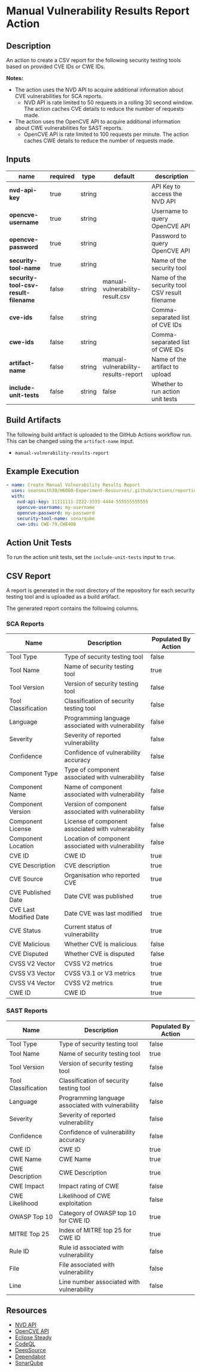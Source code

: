 # Manual Vulnerability Results Report Action

## Description

An action to create a CSV report for the following security testing tools based on provided CVE IDs or CWE IDs.

**Notes:**
- The action uses the NVD API to acquire additional information about CVE vulnerabilities for SCA reports.
  - NVD API is rate limited to 50 requests in a rolling 30 second window. The action caches CVE details to reduce the number of requests made.
- The action uses the OpenCVE API to acquire additional information about CWE vulnerabilities for SAST reports.
  - OpenCVE API is rate limited to 100 requests per minute. The action caches CWE details to reduce the number of requests made.

## Inputs

| name                                  | required | type   | default                             | description                                   |
|---------------------------------------|----------|--------|-------------------------------------|-----------------------------------------------|
| **nvd-api-key**                       | true     | string |                                     | API Key to access the NVD API                 |
| **opencve-username**                  | true     | string |                                     | Username to query OpenCVE API                 |
| **opencve-password**                  | true     | string |                                     | Password to query OpenCVE API                 |
| **security-tool-name**                | true     | string |                                     | Name of the security tool                     |
| **security-tool-csv-result-filename** | false    | string | manual-vulnerability-result.csv     | Name of the security tool CSV result filename |
| **cve-ids**                           | false    | string |                                     | Comma-separated list of CVE IDs               |
| **cwe-ids**                           | false    | string |                                     | Comma-separated list of CWE IDs               |
| **artifact-name**                     | false    | string | manual-vulnerability-results-report | Name of the artifact to upload                |
| **include-unit-tests**                | false    | string | false                               | Whether to run action unit tests              |

## Build Artifacts

The following build artifact is uploaded to the GitHub Actions workflow run. This can be changed using the `artifact-name` input.
- `manual-vulnerability-results-report`

## Example Execution

```yaml
- name: Create Manual Vulnerability Results Report
  uses: seansmith39/H6060-Experiment-Resources/.github/actions/reporting/vulnerability-results-report/manual@main
  with:
    nvd-api-key: 11111111-2222-3333-4444-555555555555
    opencve-username: my-username
    opencve-password: my-password
    security-tool-name: sonarqube
    cwe-ids: CWE-79,CWE400
```

## Action Unit Tests

To run the action unit tests, set the `include-unit-tests` input to `true`.

## CSV Report

A report is generated in the root directory of the repository for each security testing tool and is uploaded as a build artifact.

The generated report contains the following columns.

### SCA Reports

| Name                   | Description                                            | Populated By Action |
|------------------------|--------------------------------------------------------|---------------------|
| Tool Type              | Type of security testing tool                          | false               |
| Tool Name              | Name of security testing tool                          | true                |
| Tool Version           | Version of security testing tool                       | false               |
| Tool Classification    | Classification of security testing tool                | false               |
| Language               | Programming language associated with vulnerability     | false               |
| Severity               | Severity of reported vulnerability                     | false               |
| Confidence             | Confidence of vulnerability accuracy                   | false               |
| Component Type         | Type of component associated with vulnerability        | false               |
| Component Name         | Name of component associated with vulnerability        | false               |
| Component Version      | Version of component associated with vulnerability     | false               |
| Component License      | License of component associated with vulnerability     | false               |
| Component Location     | Location of component associated with vulnerability    | false               |
| CVE ID                 | CWE ID                                                 | true                |
| CVE Description        | CVE description                                        | true                |
| CVE Source             | Organisation who reported CVE                          | true                |
| CVE Published Date     | Date CVE was published                                 | true                |
| CVE Last Modified Date | Date CVE was last modified                             | true                |
| CVE Status             | Current status of vulnerability                        | true                |
| CVE Malicious          | Whether CVE is malicious                               | false               |
| CVE Disputed           | Whether CVE is disputed                                | false               |
| CVSS V2 Vector         | CVSS V2 metrics                                        | true                |
| CVSS V3 Vector         | CVSS V3.1 or V3 metrics                                | true                |
| CVSS V4 Vector         | CVSS V2 metrics                                        | true                |
| CWE ID                 | CWE ID                                                 | true                |

### SAST Reports

| Name                | Description                                        | Populated By Action |
|---------------------|----------------------------------------------------|---------------------|
| Tool Type           | Type of security testing tool                      | false               |               
| Tool Name           | Name of security testing tool                      | true                |          
| Tool Version        | Version of security testing tool                   | false               |
| Tool Classification | Classification of security testing tool            | false               |
| Language            | Programming language associated with vulnerability | false               |
| Severity            | Severity of reported vulnerability                 | false               |
| Confidence          | Confidence of vulnerability accuracy               | false               |
| CWE ID              | CWE ID                                             | true                |
| CWE Name            | CWE Name                                           | true                |
| CWE Description     | CWE Description                                    | true                |
| CWE Impact          | Impact rating of CWE                               | false               |
| CWE Likelihood      | Likelihood of CWE exploitation                     | false               |
| OWASP Top 10        | Category of OWASP top 10 for CWE ID                | true                |
| MITRE Top 25        | Index of MITRE top 25 for CWE ID                   | true                |
| Rule ID             | Rule id associated with vulnerability              | false               |
| File                | File associated with vulnerability                 | false               |
| Line                | Line number associated with vulnerability          | false               |

## Resources

- [NVD API](https://csrc.nist.gov/Projects/Security-Content-Automation-Protocol/specifications/nvd)
- [OpenCVE API](https://opencve.io/docs)
- [Eclipse Steady](https://www.eclipse.org/steady/)
- [CodeQL](https://securitylab.github.com/tools/codeql)
- [DeepSource](https://deepsource.io/)
- [Dependabot](https://dependabot.com/)
- [SonarQube](https://www.sonarqube.org/)
